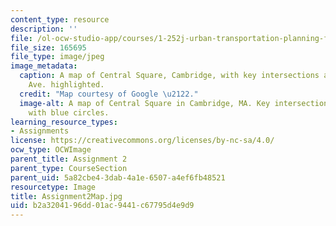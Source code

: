 ```yaml
---
content_type: resource
description: ''
file: /ol-ocw-studio-app/courses/1-252j-urban-transportation-planning-fall-2016/b2a3204196dd01ac9441c67795d4e9d9_Assignment2Map.jpg
file_size: 165695
file_type: image/jpeg
image_metadata:
  caption: A map of Central Square, Cambridge, with key intersections along Mass.
    Ave. highlighted.
  credit: "Map courtesy of Google \u2122."
  image-alt: A map of Central Square in Cambridge, MA. Key intersections are highlighted
    with blue circles.
learning_resource_types:
- Assignments
license: https://creativecommons.org/licenses/by-nc-sa/4.0/
ocw_type: OCWImage
parent_title: Assignment 2
parent_type: CourseSection
parent_uid: 5a82cbe4-3dab-4a1e-6507-a4ef6fb48521
resourcetype: Image
title: Assignment2Map.jpg
uid: b2a32041-96dd-01ac-9441-c67795d4e9d9
---
```

